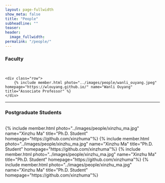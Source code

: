 ```yaml
---
layout: page-fullwidth
show_meta: false
title: "People"
subheadline: ""
teaser:
header:
  image_fullwidth:
permalink: "/people/"
---
```


<div class="row">
	<div class="row">
		<h3>Faculty</h3>
		<br/>
	</div>
	
	<div class="row">
		{% include member.html photo="../images/people/wanli_ouyang.jpeg" homepage="https://wlouyang.github.io/" name="Wanli Ouyang" title="Associate Professor" %}
	</div>

</div>

---

<div class="row">
	<div class="row">
		<h3 class="medium-12">Postgraduate Students</h3>
		<br/>
	</div>
    <div class="row">
		{% include member.html photo="../images/people/xinzhu_ma.jpg" name="Xinzhu Ma" title="Ph.D. Student" homepage="https://github.com/xinzhuma"%}
		{% include member.html photo="../images/people/xinzhu_ma.jpg" name="Xinzhu Ma" title="Ph.D. Student" homepage="https://github.com/xinzhuma"%}
		{% include member.html photo="../images/people/xinzhu_ma.jpg" name="Xinzhu Ma" title="Ph.D. Student" homepage="https://github.com/xinzhuma"%}
		{% include member.html photo="../images/people/xinzhu_ma.jpg" name="Xinzhu Ma" title="Ph.D. Student" homepage="https://github.com/xinzhuma"%}
    </div>
</div>

<!-- ---

<div class="row">
	<div class="row">
		<h3 class="medium-12">Postdoc</h3>
		<br/>
	</div>

    <div class="row">
      {% include member.html photo="../images/people/lei_bai.jpg" name="Lei Bai" title="Post Doc" homepage="http://leibai.site"%}
    	{% include member.html name="" title="" %}
    	{% include member.html name="" title="" %}
    </div>

</div>

<div class="row">
	<div class="row">
		<h3 class="medium-12">Visiting scholar</h3>
		<br/>
	</div>

    <div class="row">
      {% include member.html photo="../images/people/lei_pan.png" name="Lei Pan" title="" homepage="https://cs.cafuc.edu.cn/info/1092/1204.htm"%}
      {% include member.html name="" title="" %}
    	{% include member.html name="" title="" %}
    	{% include member.html name="" title="" %}
    </div>

</div>


---

<div class="row">
	<div class="row">
		<h3 class="medium-12">Alumni</h3>
		<br/>
	</div>

    <div class="row">
    {% include member.html photo="../images/people/shuyang_sun.png" homepage="https://kevin-ssy.github.io/" name="Shuyang Sun" title="M.Phil. (Graduated in Dec. 2018)" %}

    {% include member.html name="" title="" %}
    </div>

</div> -->

<!-- ---

<div class="row">
	<div class="row">
		<h3 class="medium-12">Past Visiting Student</h3>
		<br/>
	</div>
  {% include collaborator.html url="https://hongwenzhang.github.io" name="Hongwen Zhang" affil="Ph.D. from CASIA (2017-2020)" %}

</div>

---

<div class="row">
	<div class="row">
		<h3 class="medium-12">Research Collaborators</h3>
		<br>
	</div>

    <div class="row">
    	<h5 class="medium-12">Professors & Researchers</h5>
    	<br>
    </div>

    {% include collaborator.html url="https://ice.dlut.edu.cn/lu" name="Huchuan Lu" affil="Dalian University of Technology" %}


    <div class="row">
    	<h5 class="medium-12">Former Graduated Students in CUHK</h5>
    	<br>
    </div>

    {% include collaborator.html url="http://www.ee.cuhk.edu.hk/~rzhao/" name="Rui Zhao" affil="R&D VP at SenseNet" %}

</div> -->
